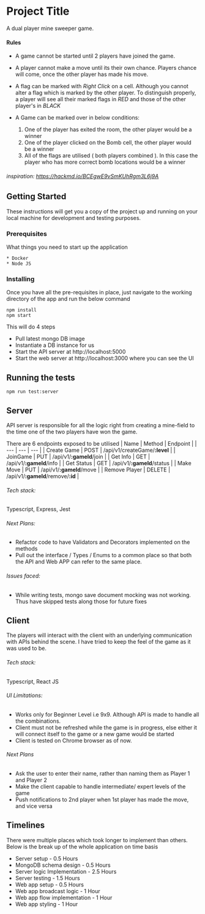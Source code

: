 # Project Title

A dual player mine sweeper game. 

#### Rules 
* A game cannot be started until 2 players have joined the game. 
* A player cannot make a move until its their own chance. Players chance will come, once the other player has made his move. 
* A flag can be marked with *Right Click* on a cell. Although you cannot alter a flag which is marked by the other player. To distinguish properly, a player will see all their marked flags in *RED* and those of the other player's in *BLACK*

* A Game can be marked over in below conditions: 
  1. One of the player has exited the room, the other player would be a winner 
  2. One of the player clicked on the Bomb cell, the other player would be a winner
  3. All of the flags are utilised ( both players combined ). In this case the player who has more correct bomb locations would be a winner 

###### inspiration: https://hackmd.io/BCEgwE9vSmKUhRgm3L6j9A

## Getting Started

These instructions will get you a copy of the project up and running on your local machine for development and testing purposes.

### Prerequisites

What things you need to start up the application

```
* Docker 
* Node JS
```

### Installing

Once you have all the pre-requisites in place, just navigate to the working directory of the app and run the below command

```
npm install 
npm start
```

This will do 4 steps
* Pull latest mongo DB image
* Instantiate a DB instance for us 
* Start the API server at http://localhost:5000
* Start the web server at http://localhost:3000 where you can see the UI

## Running the tests

```
npm run test:server
```

## Server

API server is responsible for all the logic right from creating a mine-field to the time one of the two players have won the game. 

There are 6 endpoints exposed to be utilised
| Name | Method | Endpoint |
| --- | --- | --- |
| Create Game | POST | /api/v1/createGame/**:level** |
| JoinGame | PUT | /api/v1/**:gameId**/join |
| Get Info | GET | /api/v1/**:gameId**/info |
| Get Status | GET | /api/v1/**:gameId**/status |
| Make Move | PUT | /api/v1/**:gameId**/move |
| Remove Player | DELETE | /api/v1/**:gameId**/remove/**:id** |

###### Tech stack: 
Typescript, Express, Jest 

###### Next Plans: 
* Refactor code to have Validators and Decorators implemented on the methods 
* Pull out the interface / Types / Enums to a common place so that both the API and Web APP can refer to the same place.

###### Issues faced: 
* While writing tests, mongo save document mocking was not working. Thus have skipped tests along those for future fixes
 
## Client

The players will interact with the client with an underlying communication with APIs behind the scene. I have tried to keep the feel of the game as it was used to be. 

###### Tech stack: 
Typescript, React JS

###### UI Limitations: 
* Works only for Beginner Level i.e 9x9. Although API is made to handle all the combinations. 
* Client must not be refreshed while the game is in progress, else either it will connect itself to the game or a new game would be started
* Client is tested on Chrome browser as of now. 

###### Next Plans
* Ask the user to enter their name, rather than naming them as Player 1 and Player 2
* Make the client capable to handle intermediate/ expert levels of the game 
* Push notifications to 2nd player when 1st player has made the move, and vice versa

## Timelines 

There were multiple places which took longer to implement than others. Below is the break up of the whole application on time basis 
* Server setup - 0.5 Hours
* MongoDB schema design - 0.5 Hours
* Server logic Implementation - 2.5 Hours
* Server testing - 1.5 Hours
* Web app setup - 0.5 Hours
* Web app broadcast logic - 1 Hour
* Web app flow implementation - 1 Hour
* Web app styling - 1 Hour


